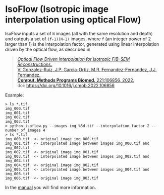 # IsoFlow (Isotropic image interpolation using optical Flow)
IsoFlow inputs a set of `N` images (all with the same resolution and depth) and outputs a set of `(f-1)(N-1)` images, where `f` (an integer power of 2 larger than 1) is the interpolation factor, generated using linear interpolation driven by the optical flow, as described in 

> [*Optical Flow Driven Interpolation for Isotropic FIB-SEM Reconstructions.*](https://www.sciencedirect.com/science/article/pii/S0169260722002383)  
> [V. Gonzalez-Ruiz, J.P. Garcia-Ortiz, M.R. Fernandez-Fernandez, J.J. Fernandez.](https://www.sciencedirect.com/science/article/pii/S0169260722002383)  
> [**Comput. Methods Programs Biomed.** 221:106856, 2022.](https://www.sciencedirect.com/science/article/pii/S0169260722002383)  
> doi: https://doi.org/10.1016/j.cmpb.2022.106856  


Example:

    > ls *.tif
    img_000.tif
    img_001.tif
    img_002.tif
    img_003.tif
    > python isoflow.py --images img_%3d.tif --interpolation_factor 2 --number_of_images 4
    > ls *.tif
    img_000.tif  <- original image img_000.tif
    img_001.tif  <- interpolated image between images img_000.tif and img_002.tif
    img_002.tif  <- original image img_001.tif
    img_003.tif  <- interpolated image between images img_002.tif and img_004.tif
    img_004.tif  <- original image img_002.tif 
    img_005.tif  <- interpolated image between images img_004.tif and img_006.tif
    img_006.tif  <- original image img_003.tif

In the [manual](https://github.com/Z-interpolation/IsoFlow/blob/main/manual/manual.ipynb) you will find more information.
